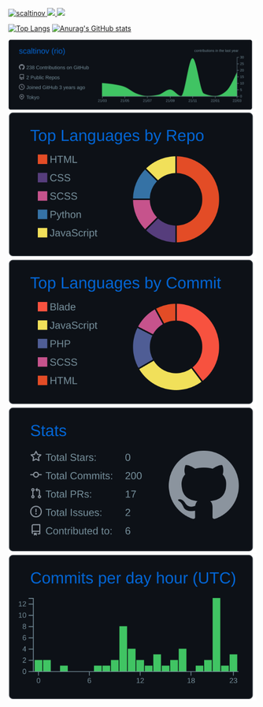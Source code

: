 <!--
**scaltinov/scaltinov** is a ✨ _special_ ✨ repository because its `README.md` (this file) appears on your GitHub profile.

Here are some ideas to get you started:

- 🔭 I’m currently working on ...
- 🌱 I’m currently learning ...
- 👯 I’m looking to collaborate on ...
- 🤔 I’m looking for help with ...
- 💬 Ask me about ...
- 📫 How to reach me: ...
- 😄 Pronouns: ...
- ⚡ Fun fact: ...
-->

<p align="left"> 
  <a href="https://github.com/scaltinov/scaltinov/">
    <img src="https://komarev.com/ghpvc/?username=scaltinov" alt="scaltinov" />
  </a>
  <a href="http://twitter.com/sanrioho_st">
    <img height="20" src="https://img.shields.io/twitter/follow/sanrioho_st?label=Twitter&logo=twitter&style=flat" />
  </a>
  <a href="https://github.com/scaltinov">
    <img height="20" src="https://img.shields.io/github/followers/scaltinov?label=follow&logo=github&style=flat" />
  </a>
</p>

[![Top Langs](https://github-readme-stats.vercel.app/api/top-langs/?username=scaltinov&theme=onedark&count_private=true&show_icons=true)](https://github.com/anuraghazra/github-readme-stats)
[![Anurag's GitHub stats](https://github-readme-stats.vercel.app/api?username=scaltinov&show_icons=true&theme=onedark&count_private=true)](https://github.com/anuraghazra/github-readme-stats)


[![](https://raw.githubusercontent.com/scaltinov/scaltinov/master/profile-summary-card-output/github_dark/0-profile-details.svg)](https://github.com/vn7n24fzkq/github-profile-summary-cards)
[![](https://raw.githubusercontent.com/scaltinov/scaltinov/master/profile-summary-card-output/github_dark/1-repos-per-language.svg)](https://github.com/vn7n24fzkq/github-profile-summary-cards) [![](https://raw.githubusercontent.com/scaltinov/scaltinov/master/profile-summary-card-output/github_dark/2-most-commit-language.svg)](https://github.com/vn7n24fzkq/github-profile-summary-cards)
[![](https://raw.githubusercontent.com/scaltinov/scaltinov/master/profile-summary-card-output/github_dark/3-stats.svg)](https://github.com/vn7n24fzkq/github-profile-summary-cards) [![](https://raw.githubusercontent.com/scaltinov/scaltinov/master/profile-summary-card-output/github_dark/4-productive-time.svg)](https://github.com/vn7n24fzkq/github-profile-summary-cards)

